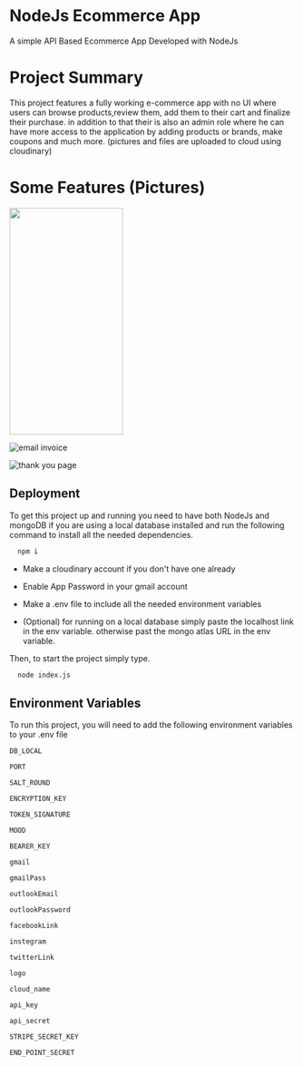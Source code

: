 
# NodeJs Ecommerce App

A simple API Based Ecommerce App Developed with NodeJs

# Project Summary
This project features a fully working e-commerce app with no UI where users can browse products,review them, add them to their cart and finalize their purchase. in addition to that their is also an admin role where he can have more access to the application by adding products or brands, make coupons and much more. (pictures and files are uploaded to cloud using cloudinary)

# Some Features (Pictures)

<img src="https://github.com/AliAmr527/ECommerce-App/assets/131396543/c4718333-576f-4485-8cf5-67540ff35b84" width="200" height="400" />

![email invoice](https://github.com/AliAmr527/ECommerce-App/assets/131396543/1076de78-5849-4945-a38a-545fec657006)

![thank you page](https://github.com/AliAmr527/ECommerce-App/assets/131396543/30aeeea4-f192-42d8-9eae-e21d2b47b09b)


## Deployment

To get this project up and running you need to have both NodeJs and mongoDB if you are using a local database installed and run the following command to install all the needed dependencies.

```bash
  npm i
```

* Make a cloudinary account if you don't have one already

* Enable App Password in your gmail account

* Make a .env file to include all the needed environment variables

* (Optional) for running on a local database simply paste the localhost link in the env variable. otherwise past the mongo atlas URL in the env variable.

Then, to start the project simply type.

```bash
  node index.js
```

## Environment Variables

To run this project, you will need to add the following environment variables to your .env file

`DB_LOCAL`

`PORT`

`SALT_ROUND`

`ENCRYPTION_KEY`

`TOKEN_SIGNATURE`

`MOOD`

`BEARER_KEY`

`gmail`

`gmailPass`

`outlookEmail`

`outlookPassword`

`facebookLink`

`instegram`

`twitterLink`

`logo`

`cloud_name`

`api_key`

`api_secret`

`STRIPE_SECRET_KEY`

`END_POINT_SECRET`

